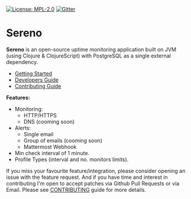 [uri_license]: https://www.mozilla.org/en-US/MPL/2.0
[uri_license_image]: https://img.shields.io/badge/MPL-2.0-blue.svg

[![License: MPL-2.0][uri_license_image]][uri_license]
[![Gitter](https://badges.gitter.im/sereno-xyz/community.svg)](https://gitter.im/sereno-xyz/community)


# Sereno #

**Sereno** is an open-source uptime monitoring application built on
JVM (using Clojure & ClojureScript) with PostgreSQL as a single
external dependency.

- [Getting Started][1]
- [Developers Guide][2]
- [Contributing Guide][3]


**Features:**

- Monitoring:
  - HTTP/HTTPS
  - DNS (cooming soon)
- Alerts:
  - Single email
  - Group of emails (cooming soon)
  - Mattermost Webhook
- Min check interval of 1 minute.
- Profile Types (interval and no. monitors limits).


If you miss your favourite feature/integration, please consider
opening an issue with the feature request. And if you have time and
interest in contributing I'm open to accept patches via Github Pull
Requests or via Email. Please see [CONTRIBUTING][3] guide for more
details.


[1]: ./docs/user-guide.md
[2]: ./docs/dev-guide.md
[3]: ./docs/contributing.md


